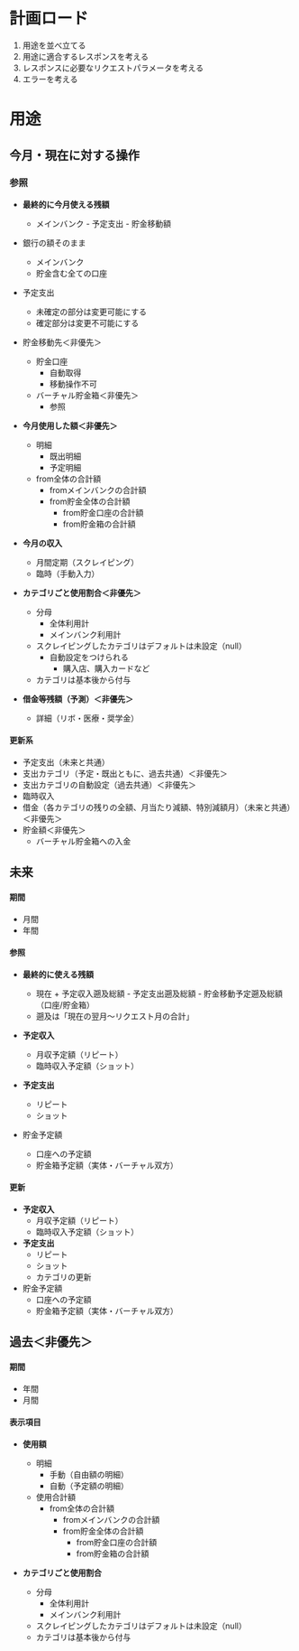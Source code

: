 # 計画ロード

1. 用途を並べ立てる
3. 用途に適合するレスポンスを考える
4. レスポンスに必要なリクエストパラメータを考える
5. エラーを考える

# 用途

## 今月・現在に対する操作

### 参照

- **最終的に今月使える残額**
  - メインバンク - 予定支出 - 貯金移動額
- 銀行の額そのまま
  - メインバンク
  - 貯金含む全ての口座
- 予定支出
  - 未確定の部分は変更可能にする
  - 確定部分は変更不可能にする
- 貯金移動先＜非優先＞
  - 貯金口座
    - 自動取得
    - 移動操作不可
  - バーチャル貯金箱＜非優先＞
    - 参照

- **今月使用した額＜非優先＞**
  - 明細
    - 既出明細
    - 予定明細
  - from全体の合計額
    - fromメインバンクの合計額
    - from貯金全体の合計額
      - from貯金口座の合計額
      - from貯金箱の合計額
- **今月の収入**
  - 月間定期（スクレイピング）
  - 臨時（手動入力）
- **カテゴリごと使用割合＜非優先＞**
  - 分母
    - 全体利用計
    - メインバンク利用計
  - スクレイピングしたカテゴリはデフォルトは未設定（null）
    - 自動設定をつけられる
      - 購入店、購入カードなど
  - カテゴリは基本後から付与
- **借金等残額（予測）＜非優先＞**
  - 詳細（リボ・医療・奨学金）

#### 更新系

- 予定支出（未来と共通）
- 支出カテゴリ（予定・既出ともに、過去共通）＜非優先＞
- 支出カテゴリの自動設定（過去共通）＜非優先＞
- 臨時収入
- 借金（各カテゴリの残りの全額、月当たり減額、特別減額月）（未来と共通）＜非優先＞
- 貯金額＜非優先＞
  - バーチャル貯金箱への入金



## 未来

#### 期間

- 月間
- 年間

#### 参照

- **最終的に使える残額**
  - 現在 + 予定収入遡及総額  - 予定支出遡及総額 - 貯金移動予定遡及総額（口座/貯金箱）
  - 遡及は「現在の翌月〜リクエスト月の合計」
- **予定収入**
  - 月収予定額（リピート）
  - 臨時収入予定額（ショット）

- **予定支出**
  - リピート
  - ショット

- 貯金予定額
  - 口座への予定額
  - 貯金箱予定額（実体・バーチャル双方）

#### 更新

- **予定収入**
  - 月収予定額（リピート）
  - 臨時収入予定額（ショット）
- **予定支出**
  - リピート
  - ショット
  - カテゴリの更新
- 貯金予定額
  - 口座への予定額
  - 貯金箱予定額（実体・バーチャル双方）



## 過去＜非優先＞

#### 期間

- 年間
- 月間

#### 表示項目

- **使用額**

  - 明細
    - 手動（自由額の明細）
    - 自動（予定額の明細）
  - 使用合計額
    - from全体の合計額
      - fromメインバンクの合計額
      - from貯金全体の合計額
        - from貯金口座の合計額
        - from貯金箱の合計額

- **カテゴリごと使用割合**

  - 分母
    - 全体利用計
    - メインバンク利用計
  - スクレイピングしたカテゴリはデフォルトは未設定（null）
  - カテゴリは基本後から付与

